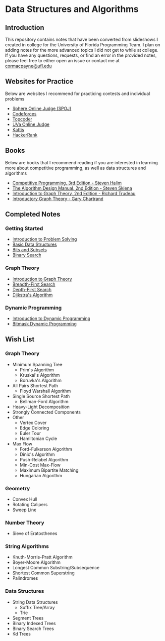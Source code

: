 # Data Structures and Algorithms

## Introduction

This repository contains notes that have been converted from slideshows I created in college for the University of Florida Programming Team. I plan on adding notes for the more advanced topics I did not get to while at college. If you have any questions, requests, or find an error in the provided notes, please feel free to either open an issue or contact me at cormacpayne@ufl.edu

## Websites for Practice

Below are websites I recommend for practicing contests and individual problems

- [Sphere Online Judge (SPOJ)](http://www.spoj.com/)
- [Codeforces](http://codeforces.com/)
- [Topcoder](https://www.topcoder.com/)
- [UVa Online Judge](https://uva.onlinejudge.org/)
- [Kattis](https://open.kattis.com/)
- [HackerRank](https://www.hackerrank.com/)

## Books

Below are books that I recommend reading if you are interested in learning more about competitive programming, as well as data structures and algorithms

- [Competitive Programming, 3rd Edition - Steven Halim](https://www.amazon.com/Competitive-Programming-3rd-Steven-Halim/dp/B00FG8MNN8)
- [The Algorithm Design Manual, 2nd Edition - Steven Skiena](https://www.amazon.com/Algorithm-Design-Manual-Steven-Skiena/dp/1848000693/ref=sr_1_1?s=books&ie=UTF8&qid=1484196474&sr=1-1&keywords=the+algorithm+design+manual)
- [Introduction to Graph Theory, 2nd Edition - Richard Trudeau](https://www.amazon.com/Introduction-Graph-Theory-Dover-Mathematics/dp/0486678709)
- [Introductory Graph Theory - Gary Chartrand](https://www.amazon.com/Introductory-Graph-Theory-Dover-Mathematics/dp/0486247759/ref=pd_sim_14_25?_encoding=UTF8&pd_rd_i=0486247759&pd_rd_r=D7Q9XSGFQ9J1TGQTYCZ0&pd_rd_w=KswGa&pd_rd_wg=0ayQt&psc=1&refRID=D7Q9XSGFQ9J1TGQTYCZ0)

## Completed Notes

### Getting Started

- [Introduction to Problem Solving](./problem-solving)
- [Basic Data Structures](./data-structures/introduction)
- [Bits and Subsets](./bits-and-subsets.md)
- [Binary Search](./binary-search.md)

### Graph Theory

- [Introduction to Graph Theory](./graph-theory/introduction)
- [Breadth-First Search](./graph-theory/traversal/breadth-first-search)
- [Depth-First Search](./graph-theory/traversal/depth-first-search)
- [Dijkstra's Algorithm](./graph-theory/shortest-path/dijkstras-algorithm)

### Dynamic Programming

- [Introduction to Dynamic Programming](./dynamic-programming/introduction)
- [Bitmask Dynamic Programming](./dynamic-programming/bitmask-dynamic-programming)

## Wish List

### Graph Theory

- Minimum Spanning Tree
    - Prim's Algorithm
    - Kruskal's Algorithm
    - Boruvka's Algorithm
- All Pairs Shortest Path
    - Floyd Warshall Algorithm
- Single Source Shortest Path
    - Bellman-Ford Algorithm
- Heavy-Light Decomposition
- Strongly Connected Components
- Other
    - Vertex Cover
    - Edge Coloring
    - Euler Tour
    - Hamiltonian Cycle
- Max Flow
    - Ford-Fulkerson Algorithm
    - Dinic's Algorithm
    - Push-Relabel Algorithm
    - Min-Cost Max-Flow
    - Maximum Bipartite Matching
    - Hungarian Algorithm

### Geometry

- Convex Hull
- Rotating Calipers
- Sweep Line

### Number Theory

- Sieve of Eratosthenes

### String Algorithms

- Knuth-Morris-Pratt Algorithm
- Boyer-Moore Algorithm
- Longest Common Substring/Subsequence
- Shortest Common Superstring
- Palindromes

### Data Structures

- String Data Structures
    - Suffix Tree/Array
    - Trie
- Segment Trees
- Binary Indexed Trees
- Binary Search Trees
- Kd Trees
